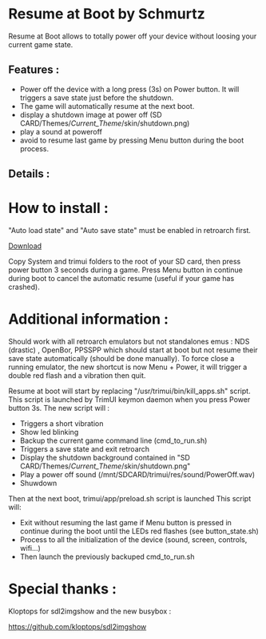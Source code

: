   Resume at Boot by Schmurtz
=========================

Resume at Boot allows to totally power off your device without loosing your current game state.




## Features :
- Power off the device with a long press (3s) on Power button. It will triggers a save state just before the shutdown.
- The game will automatically resume at the next boot.
- display a shutdown image at power off (SD CARD/Themes/*Current_Theme*/skin/shutdown.png)
- play a sound at poweroff
- avoid to resume last game by pressing Menu button during the boot process.

## Details :


How to install :
===================================================================

"Auto load state" and "Auto save state" must be enabled in retroarch first.

[Download](https://download-directory.github.io/?url=https%3A%2F%2Fgithub.com%2Fschmurtzm%2FTrimUI-Smart-Pro%2Ftree%2Fmain%2FResumeAtBoot)

Copy System and trimui folders to the root of your SD card, then press power button 3 seconds during a game.
Press Menu button in continue during boot to cancel the automatic resume (useful if your game has crashed).



Additional information :
===================================================================
Should work with all retroarch emulators but not standalones emus  : NDS (drastic) , OpenBor, PPSSPP which should start at boot but not resume their save state automatically (should be done manually).
To force close a running emulator, the new shortcut is now Menu + Power, it will trigger a double red flash and a vibration then quit. 

Resume at boot will start by replacing "/usr/trimui/bin/kill_apps.sh" script.
This script is launched by TrimUI keymon daemon when you press Power button 3s.
The new script will :

- Triggers a short vibration
- Show led blinking 
- Backup the current game command line (cmd_to_run.sh) 
- Triggers a save state and exit retroarch
- Display the shutdown background contained in "SD CARD/Themes/*Current_Theme*/skin/shutdown.png"
- Play a power off sound (/mnt/SDCARD/trimui/res/sound/PowerOff.wav)
- Shuwdown

Then at the next boot, trimui/app/preload.sh script is launched 
This script will:
- Exit without resuming the last game if Menu button is pressed in continue during the boot until the LEDs red flashes (see button_state.sh)
- Process to all the initialization of the device (sound, screen, controls, wifi...)
- Then launch the previously backuped cmd_to_run.sh


Special thanks :
================
Kloptops for sdl2imgshow and the new busybox :

https://github.com/kloptops/sdl2imgshow


